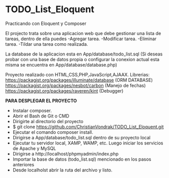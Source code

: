 # TODO_List_Eloquent
Practicando con Eloquent y Composer

El projecto trata sobre una aplicacion web que debe gestionar una lista de tareas, dentro de ella puedes
-Agregar tarea.
-Modificar tarea.
-Eliminar tarea.
-Tildar una tarea como realizada.

La database de la aplicacion esta en App/database/todo_list.sql (Si deseas probar con una base de datos propia o configurar
la conexion actual esta misma se encuentra en App/database/database.php)


Proyecto realizado con HTML,CSS,PHP,JavaScript,AJAAX.
Librerias: https://packagist.org/packages/illuminate/database (ORM DATABASE)
           https://packagist.org/packages/nesbot/carbon (Manejo de fechas)
           https://packagist.org/packages/raveren/kint (Debugger)

**PARA DESPLEGAR EL PROYECTO**

- Instalar composer.
- Abrir el Bash de Git o CMD
- Dirigirte al directorio del proyecto
- $ git clone https://github.com/ChristianVondrak/TODO_List_Eloquent.git
- Ejecutar el comando composer install.
- Dirigirse a App/database/todo_list.sql dentro de su proyecto local
- Ejecutar tu servidor local, XAMP, WAMP, etc. Luego iniciar los servicios de Apache y MySQL
- Dirigirse a http://localhost/phpmyadmin/index.php
- Importar la base de datos (todo_list.sql) mencionado en los pasos anteriores
- Desde localholst abrir la ruta del archivo y listo.
